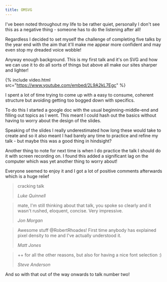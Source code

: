 ```yaml
---
title: OMSVG
---
```


I've been noted throughout my life to be rather quiet, personally I don't see this as a negative thing - someone has to do the listening after all!

Regardless I decided to set myself the challenge of completing five talks by the year end with the aim that it'll make me appear more confident and may even stop my dreaded voice wobble!

Anyway enough background. This is my first talk and it's on SVG and how we can use it to do all sorts of things but above all make our sites sharper and lighter!

{% include video.html src="https://www.youtube.com/embed/2L9A2kL7Egc" %}

I spent a lot of time trying to come up with a easy to consume, coherent structure but avoiding getting too bogged down with specifics.

To do this I started a google doc with the usual beginning-middle-end and filling out topics as I went. This meant I could hash out the basics without having to worry about the design of the slides.

Speaking of the slides I really underestimated how long these would take to create and so it also meant I had barely any time to practice and refine my talk - but maybe this was a good thing in hindsight?

Another thing to note for next time is when I do practice the talk I should do it with screen recording on. I found this added a significant lag on the computer which was yet another thing to worry about!

Everyone seemed to enjoy it and I got a lot of positive comments afterwards which is a huge relief

<blockquote>
    <p>cracking talk</p>
    <cite>Luke Quinnell</cite>
</blockquote>

<blockquote>
    <p>mate, I'm still thinking about that talk, you spoke so clearly and it wasn't rushed, eloquent, concise. Very impressive.</p>
    <cite>Jon Morgan</cite>
</blockquote>

<blockquote>
    <p>Awesome stuff @RobertRhoades! First time anybody has explained pixel density to me and I've actually understood it.</p>
    <cite>Matt Jones</cite>
</blockquote>

<blockquote>
    <p>++ for all the other reasons, but also for having a nice font selection :)</p>
    <cite>Steve Anderson</cite>
</blockquote>

And so with that out of the way onwards to talk number two!
